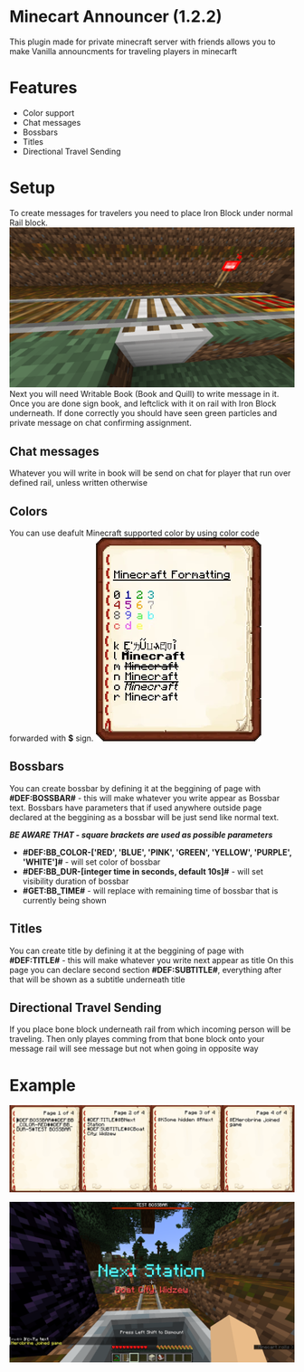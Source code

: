 # Minecart Announcer (1.2.2)
This plugin made for private minecraft server with friends allows you to make Vanilla announcments for traveling players in minecarft

# Features
- Color support
- Chat messages
- Bossbars
- Titles
- Directional Travel Sending

# Setup
To create messages for travelers you need to place Iron Block under normal Rail block. ![Setup](https://github.com/WarterPL/MinecartAnnouncer/blob/main/ReadmeContent/Setup.png) Next you will need Writable Book (Book and Quill) to write message in it. Once you are done sign book, and leftclick with it on rail with Iron Block underneath. If done correctly you should have seen green particles and private message on chat confirming assignment. 

## Chat messages
Whatever you will write in book will be send on chat for player that run over defined rail, unless written otherwise

## Colors
You can use deafult Minecraft supported color by using color code forwarded with **$** sign.
![Text Formating](https://github.com/WarterPL/MinecartAnnouncer/blob/main/ReadmeContent/Minecraft_Formatting.webp)

## Bossbars
You can create bossbar by defining it at the beggining of page with
**#DEF:BOSSBAR#** - this will make whatever you write appear as Bossbar text.
Bossbars have parameters that if used anywhere outside page declared at the beggining as a bossbar will be just send like normal text.

***BE AWARE THAT - square brackets are used as possible parameters***
- **#DEF:BB_COLOR-\['RED', 'BLUE', 'PINK', 'GREEN', 'YELLOW', 'PURPLE', 'WHITE'\]#** - will set color of bossbar
- **#DEF:BB_DUR-\[integer time in seconds, default 10s\]#** - will set visibility duration of bossbar
- **#GET:BB_TIME#** - will replace with remaining time of bossbar that is currently being shown

## Titles
You can create title by defining it at the beggining of page with
**#DEF:TITLE#** - this will make whatever you write next appear as title
On this page you can declare second section **#DEF:SUBTITLE#**, everything after that will be shown as a subtitle underneath title

## Directional Travel Sending
If you place bone block underneath rail from which incoming person will be traveling. Then only playes comming from that bone block onto your message rail will see message but not when going in opposite way

# Example
![Example prepared message](https://github.com/WarterPL/MinecartAnnouncer/blob/main/ReadmeContent/example_message.png)

![Example player screen when running](https://github.com/WarterPL/MinecartAnnouncer/blob/main/ReadmeContent/example_playerscreen.png)
